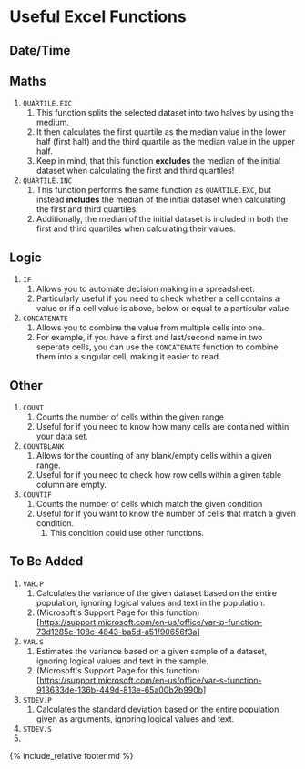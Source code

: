 # Useful Excel Functions

## Date/Time

## Maths

1. `QUARTILE.EXC`
   1. This function splits the selected dataset into two halves by using the medium.
   2. It then calculates the first quartile as the median value in the lower half (first half) and the third quartile as the median value in the upper half.
   3. Keep in mind, that this function **excludes** the median of the initial dataset when calculating the first and third quartiles!
2. `QUARTILE.INC`
   1. This function performs the same function as `QUARTILE.EXC`, but instead **includes** the median of the initial dataset when calculating the first and third quartiles.
   2. Additionally, the median of the initial dataset is included in both the first and third quartiles when calculating their values.

## Logic

1. `IF`
   1. Allows you to automate decision making in a spreadsheet.
   2. Particularly useful if you need to check whether a cell contains a value or if a cell value is above, below or equal to a particular value.
2. `CONCATENATE`
   1. Allows you to combine the value from multiple cells into one.
   2. For example, if you have a first and last/second name in two seperate cells, you can use the `CONCATENATE` function to combine them into a singular cell, making it easier to read.

## Other

1. `COUNT`
   1. Counts the number of cells within the given range
   2. Useful for if you need to know how many cells are contained within your data set.
2. `COUNTBLANK`
   1. Allows for the counting of any blank/empty cells within a given range.
   2. Useful for if you need to check how row cells within a given table column are empty.
3. `COUNTIF`
   1. Counts the number of cells which match the given condition
   2. Useful for if you want to know the number of cells that match a given condition.
      1. This condition could use other functions.

## To Be Added
1. `VAR.P`
   1. Calculates the variance of the given dataset based on the entire population, ignoring logical values and text in the population.
   2. (Microsoft's Support Page for this function)[https://support.microsoft.com/en-us/office/var-p-function-73d1285c-108c-4843-ba5d-a51f90656f3a]
2. `VAR.S`
   1. Estimates the variance based on a given sample of a dataset, ignoring logical values and text in the sample.
   2. (Microsoft's Support Page for this function)[https://support.microsoft.com/en-us/office/var-s-function-913633de-136b-449d-813e-65a00b2b990b]
3. `STDEV.P`
   1. Calculates the standard deviation based on the entire population given as arguments, ignoring logical values and text.
4. `STDEV.S`
5. 

{% include_relative footer.md %}
